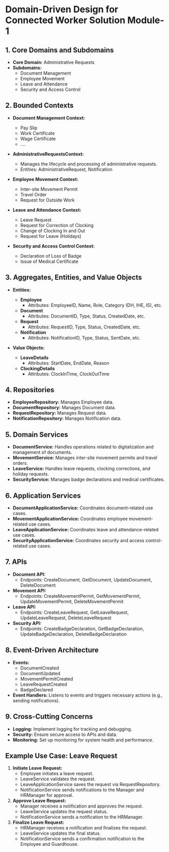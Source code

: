 # Domain-Driven Design for Connected Worker Solution Module-1

## 1. Core Domains and Subdomains
- **Core Domain:** Administrative Requests
- **Subdomains:**
  - Document Management
  - Employee Movement
  - Leave and Attendance
  - Security and Access Control

## 2. Bounded Contexts
- **Document Management Context:**
  - Pay Slip
  - Work Certificate
  - Wage Certificate
  - ....
- **AdministrativeRequestsContext:**
  - Manages the lifecycle and processing of administrative requests.
  - Entities: AdministrativeRequest, Notification

- **Employee Movement Context:**
  - Inter-site Movement Permit
  - Travel Order
  - Request for Outside Work

- **Leave and Attendance Context:**
  - Leave Request
  - Request for Correction of Clocking
  - Change of Clocking In and Out
  - Request for Leave (Holidays)

- **Security and Access Control Context:**
  - Declaration of Loss of Badge
  - Issue of Medical Certificate

## 3. Aggregates, Entities, and Value Objects
- **Entities:**
  - **Employee**
    - Attributes: EmployeeID, Name, Role, Category (DH, IHE, IS), etc.
  - **Document**
    - Attributes: DocumentID, Type, Status, CreatedDate, etc.
  - **Request**
    - Attributes: RequestID, Type, Status, CreatedDate, etc.
  - **Notification**
    - Attributes: NotificationID, Type, Status, SentDate, etc.

- **Value Objects:**
  - **LeaveDetails**
    - Attributes: StartDate, EndDate, Reason
  - **ClockingDetails**
    - Attributes: ClockInTime, ClockOutTime

## 4. Repositories
- **EmployeeRepository:** Manages Employee data.
- **DocumentRepository:** Manages Document data.
- **RequestRepository:** Manages Request data.
- **NotificationRepository:** Manages Notification data.

## 5. Domain Services
- **DocumentService:** Handles operations related to digitalization and management of documents.
- **MovementService:** Manages inter-site movement permits and travel orders.
- **LeaveService:** Handles leave requests, clocking corrections, and holiday requests.
- **SecurityService:** Manages badge declarations and medical certificates.

## 6. Application Services
- **DocumentApplicationService:** Coordinates document-related use cases.
- **MovementApplicationService:** Coordinates employee movement-related use cases.
- **LeaveApplicationService:** Coordinates leave and attendance-related use cases.
- **SecurityApplicationService:** Coordinates security and access control-related use cases.

## 7. APIs
- **Document API:**
  - Endpoints: CreateDocument, GetDocument, UpdateDocument, DeleteDocument
- **Movement API:**
  - Endpoints: CreateMovementPermit, GetMovementPermit, UpdateMovementPermit, DeleteMovementPermit
- **Leave API:**
  - Endpoints: CreateLeaveRequest, GetLeaveRequest, UpdateLeaveRequest, DeleteLeaveRequest
- **Security API:**
  - Endpoints: CreateBadgeDeclaration, GetBadgeDeclaration, UpdateBadgeDeclaration, DeleteBadgeDeclaration

## 8. Event-Driven Architecture
- **Events:**
  - DocumentCreated
  - DocumentUpdated
  - MovementPermitCreated
  - LeaveRequestCreated
  - BadgeDeclared
- **Event Handlers:** Listens to events and triggers necessary actions (e.g., sending notifications).

## 9. Cross-Cutting Concerns
- **Logging:** Implement logging for tracking and debugging.
- **Security:** Ensure secure access to APIs and data.
- **Monitoring:** Set up monitoring for system health and performance.

## Example Use Case: Leave Request
1. **Initiate Leave Request:**
   - Employee initiates a leave request.
   - LeaveService validates the request.
   - LeaveApplicationService saves the request via RequestRepository.
   - NotificationService sends notifications to the Manager and HRManager for approval.
2. **Approve Leave Request:**
   - Manager receives a notification and approves the request.
   - LeaveService updates the request status.
   - NotificationService sends a notification to the HRManager.
3. **Finalize Leave Request:**
   - HRManager receives a notification and finalizes the request.
   - LeaveService updates the final status.
   - NotificationService sends a confirmation notification to the Employee and Guardhouse.

